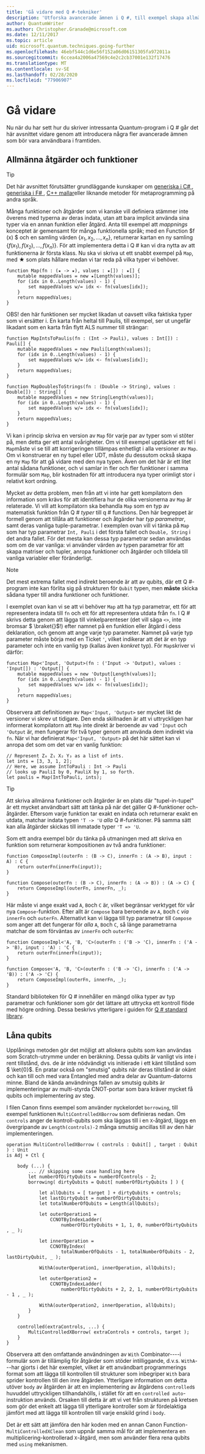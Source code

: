 ```yaml
---
title: 'Gå vidare med Q #-tekniker'
description: 'Utforska avancerade ämnen i Q #, till exempel skapa allmänna funktioner och låna qubits.'
author: QuantumWriter
ms.author: Christopher.Granade@microsoft.com
ms.date: 12/11/2017
ms.topic: article
uid: microsoft.quantum.techniques.going-further
ms.openlocfilehash: 46ebf544c1d6e56f152a06d06151305fa972011a
ms.sourcegitcommit: 6ccea4a2006a47569c4e2c2cb37001e132f17476
ms.translationtype: MT
ms.contentlocale: sv-SE
ms.lasthandoff: 02/28/2020
ms.locfileid: "77906907"
---
```

# <a name="going-further"></a>Gå vidare #

Nu när du har sett hur du skriver intressanta Quantum-program i Q # går det här avsnittet vidare genom att introducera några fler avancerade ämnen som bör vara användbara i framtiden.


## <a name="generic-operations-and-functions"></a>Allmänna åtgärder och funktioner ##

> [!TIP]
> Det här avsnittet förutsätter grundläggande kunskaper om [generiska i C# ](https://docs.microsoft.com/dotnet/csharp/programming-guide/generics/introduction-to-generics), [generiska i F# ](https://docs.microsoft.com/dotnet/fsharp/language-reference/generics/), [ C++ mallar](https://docs.microsoft.com/cpp/cpp/templates-cpp)eller liknande metoder för metaprogramming på andra språk.

Många funktioner och åtgärder som vi kanske vill definiera stämmer inte överens med typerna av deras indata, utan att bara implicit använda sina typer via en annan funktion eller åtgärd.
Anta till exempel att *mappnings* konceptet är gemensamt för många funktionella språk; med en Function $f (x) $ och en samling värden $\{x_1, x_2, \dots, x_n\}$, returnerar kartan en ny samling $\{f (x_1), f (x_2), \dots, f (x_n)\}$.
För att implementera detta i Q # kan vi dra nytta av att funktionerna är första klass.
Nu ska vi skriva ut ett snabbt exempel på `Map`, med ★ som plats hållare medan vi tar reda på vilka typer vi behöver.

```qsharp
function Map(fn : (★ -> ★), values : ★[]) : ★[] {
    mutable mappedValues = new ★[Length(values)];
    for (idx in 0..Length(values) - 1) {
        set mappedValues w/= idx <- fn(values[idx]);
    }
    return mappedValues;
}
```

OBS! den här funktionen ser mycket likadan ut oavsett vilka faktiska typer som vi ersätter i.
En karta från heltal till Paulis, till exempel, ser ut ungefär likadant som en karta från flytt ALS nummer till strängar:

```qsharp
function MapIntsToPaulis(fn : (Int -> Pauli), values : Int[]) : Pauli[] {
    mutable mappedValues = new Pauli[Length(values)];
    for (idx in 0..Length(values) - 1) {
        set mappedValues w/= idx <- fn(values[idx]);
    }
    return mappedValues;
}

function MapDoublesToStrings(fn : (Double -> String), values : Double[]) : String[] {
    mutable mappedValues = new String[Length(values)];
    for (idx in 0..Length(values) - 1) {
        set mappedValues w/= idx <- fn(values[idx]);
    }
    return mappedValues;
}
```

Vi kan i princip skriva en version av `Map` för varje par av typer som vi stöter på, men detta ger ett antal svårigheter.
Om vi till exempel upptäcker ett fel i `Map`måste vi se till att korrigeringen tillämpas enhetligt i alla versioner av `Map`.
Om vi konstruerar en ny tupel eller UDT, måste du dessutom också skapa en ny `Map` för att gå vidare med den nya typen.
Även om det här är ett litet antal sådana funktioner, och vi samlar in fler och fler funktioner i samma formulär som `Map`, blir kostnaden för att introducera nya typer orimligt stor i relativt kort ordning.

Mycket av detta problem, men från att vi inte har gett kompilatorn den information som krävs för att identifiera hur de olika versionerna av `Map` är relaterade.
Vi vill att kompilatorn ska behandla `Map` som en typ av matematisk funktion från Q # *typer* till q # functions.
Den här begreppet är formell genom att tillåta att funktioner och åtgärder har *typ parametrar*, samt deras vanliga tuple-parametrar.
I exemplen ovan vill vi tänka på `Map` som har typ parametrar `Int, Pauli` i det första fallet och `Double, String` i det andra fallet.
För det mesta kan dessa typ parametrar sedan användas som om de var vanliga: vi använder värden av typen parametrar för att skapa matriser och tupler, anropa funktioner och åtgärder och tilldela till vanliga variabler eller föränderligt.

> [!NOTE]
> Det mest extrema fallet med indirekt beroende är att av qubits, där ett Q #-program inte kan förlita sig på strukturen för `Qubit` typen, men **måste** skicka sådana typer till andra funktioner och funktioner.

I exemplet ovan kan vi se att vi behöver `Map` att ha typ parametrar, ett för att representera indata till `fn` och ett för att representera utdata från `fn`.
I Q # skrivs detta genom att lägga till vinkelparenteser (det vill säga `<>`, inte bromsar $ \braket{}$!) efter namnet på en funktion eller åtgärd i dess deklaration, och genom att ange varje typ parameter.
Namnet på varje typ parameter måste börja med en Ticket `'`, vilket indikerar att det är en typ parameter och inte en vanlig typ (kallas även *konkret* typ).
För `Map`skriver vi därför:

```qsharp
function Map<'Input, 'Output>(fn : ('Input -> 'Output), values : 'Input[]) : 'Output[] {
    mutable mappedValues = new 'Output[Length(values)];
    for (idx in 0..Length(values) - 1) {
        set mappedValues w/= idx <- fn(values[idx]);
    }
    return mappedValues;
}
```

Observera att definitionen av `Map<'Input, 'Output>` ser mycket likt de versioner vi skrev ut tidigare.
Den enda skillnaden är att vi uttryckligen har informerat kompilatorn att `Map` inte direkt är beroende av vad `'Input` och `'Output` är, men fungerar för två typer genom att använda dem indirekt via `fn`.
När vi har definierat `Map<'Input, 'Output>` på det här sättet kan vi anropa det som om det var en vanlig funktion:

```qsharp
// Represent Z₀ Z₁ X₂ Y₃ as a list of ints.
let ints = [3, 3, 1, 2];
// Here, we assume IntToPauli : Int -> Pauli
// looks up PauliI by 0, PauliX by 1, so forth.
let paulis = Map(IntToPauli, ints);
```

> [!TIP]
> Att skriva allmänna funktioner och åtgärder är en plats där "tupel-in-tupel" är ett mycket användbart sätt att tänka på när det gäller Q #-funktioner och-åtgärder.
> Eftersom varje funktion tar exakt en indata och returnerar exakt en utdata, matchar indata typen `'T -> 'U` *alla* Q #-funktioner.
> På samma sätt kan alla åtgärder skickas till inmatade typer `'T => 'U`.

Som ett andra exempel bör du tänka på utmaningen med att skriva en funktion som returnerar kompositionen av två andra funktioner:

```qsharp
function ComposeImpl(outerFn : (B -> C), innerFn : (A -> B), input : A) : C {
    return outerFn(innerFn(input));
}

function Compose(outerFn : (B -> C), innerFn : (A -> B)) : (A -> C) {
    return ComposeImpl(outerFn, innerFn, _);
}
```

Här måste vi ange exakt vad `A`, `B`och `C` är, vilket begränsar verktyget för vår nya `Compose`-funktion.
Efter allt är `Compose` bara beroende av `A`, `B`och `C` *via* `innerFn` och `outerFn`.
Alternativt kan vi lägga till typ parametrar till `Compose` som anger att det fungerar för *alla* `A`, `B`och `C`, så länge parametrarna matchar de som förväntas av `innerFn` och `outerFn`:

```qsharp
function ComposeImpl<'A, 'B, 'C>(outerFn : ('B -> 'C), innerFn : ('A -> 'B), input : 'A) : 'C {
    return outerFn(innerFn(input));
}

function Compose<'A, 'B, 'C>(outerFn : ('B -> 'C), innerFn : ('A -> 'B)) : ('A -> 'C) {
    return ComposeImpl(outerFn, innerFn, _);
}
```

Standard biblioteken för Q # innehåller en mängd olika typer av typ parametrar och funktioner som gör det lättare att uttrycka ett kontroll flöde med högre ordning.
Dessa beskrivs ytterligare i guiden för [Q # standard library](xref:microsoft.quantum.libraries.standard.intro).

## <a name="borrowing-qubits"></a>Låna qubits ##

Upplånings metoden gör det möjligt att allokera qubits som kan användas som Scratch-utrymme under en beräkning. Dessa qubits är vanligt vis inte i rent tillstånd, dvs. de är inte nödvändigt vis initierade i ett känt tillstånd som $ \ket{0}$. En pratar också om "smutsig" qubits när deras tillstånd är okänt och kan till och med vara Entangled med andra delar av Quantum-datorns minne. Bland de kända användnings fallen av smutsig qubits är implementeringar av multi-styrda CNOT-portar som bara kräver mycket få qubits och implementering av steg.

I filen Canon finns exempel som använder nyckelordet `borrowing`, till exempel funktionen `MultiControlledXBorrow` som definieras nedan.
Om `controls` anger de kontroll-qubits som ska läggas till i en `X`-åtgärd, läggs en övergripande av `Length(controls)-2` många smutsig ancillas till av den här implementeringen.

```qsharp
operation MultiControlledXBorrow ( controls : Qubit[] , target : Qubit ) : Unit
is Adj + Ctl {

    body (...) {
        ... // skipping some case handling here
        let numberOfDirtyQubits = numberOfControls - 2;
        borrowing( dirtyQubits = Qubit[ numberOfDirtyQubits ] ) {

            let allQubits = [ target ] + dirtyQubits + controls;
            let lastDirtyQubit = numberOfDirtyQubits;
            let totalNumberOfQubits = Length(allQubits);

            let outerOperation1 = 
                CCNOTByIndexLadder(
                    numberOfDirtyQubits + 1, 1, 0, numberOfDirtyQubits , _ );
            
            let innerOperation = 
                CCNOTByIndex(
                    totalNumberOfQubits - 1, totalNumberOfQubits - 2, lastDirtyQubit, _ );
            
            WithA(outerOperation1, innerOperation, allQubits);
            
            let outerOperation2 = 
                CCNOTByIndexLadder(
                    numberOfDirtyQubits + 2, 2, 1, numberOfDirtyQubits - 1 , _ );
            
            WithA(outerOperation2, innerOperation, allQubits);
        }
    }

    controlled(extraControls, ...) {
        MultiControlledXBorrow( extraControls + controls, target );
    }
}
```

Observera att den omfattande användningen av `With` Combinator----i formulär som är tillämplig för åtgärder som stöder intilliggande, d.v.s. `WithA`---har gjorts i det här exemplet, vilket är ett användbart programmerings format som att lägga till kontrollen till strukturer som inbegriper `With` bara sprider kontrollen till den inre åtgärden. Ytterligare information om detta utöver `body` av åtgärden är att en implementering av åtgärdens `controlled`s huvuddel uttryckligen tillhandahölls, i stället för att en `controlled auto`-instruktion används. Orsaken till detta är att vi vet från strukturen på kretsen som gör det enkelt att lägga till ytterligare kontroller som är fördelaktiga jämfört med att lägga till kontrollen till varje enskild grind i `body`. 

Det är ett sätt att jämföra den här koden med en annan Canon Function-`MultiControlledXClean` som uppnår samma mål för att implementera en multiplicering-kontrollerad `X`-åtgärd, men som använder flera rena qubits med `using` mekanismen. 
